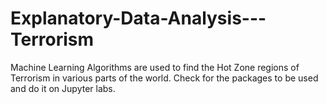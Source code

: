 # Explanatory-Data-Analysis---Terrorism
Machine Learning Algorithms are used to find the Hot Zone regions of Terrorism in various parts of the world. Check for the packages to be used and do it on Jupyter labs.
